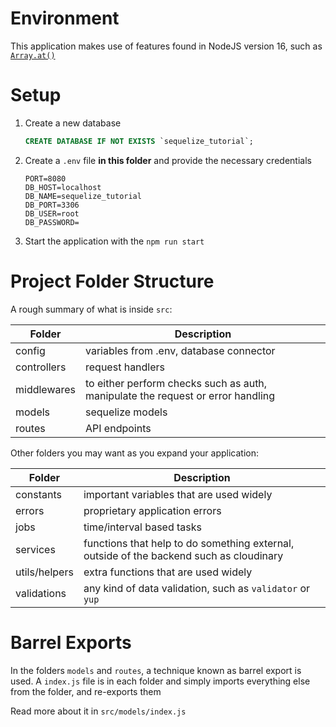 # Environment

This application makes use of features found in NodeJS version 16, such as [`Array.at()`](https://developer.mozilla.org/en-US/docs/Web/JavaScript/Reference/Global_Objects/Array/at)

# Setup

1. Create a new database

    ```sql
    CREATE DATABASE IF NOT EXISTS `sequelize_tutorial`;
    ```

2. Create a `.env` file **in this folder** and provide the necessary credentials

    ```
    PORT=8080
    DB_HOST=localhost
    DB_NAME=sequelize_tutorial
    DB_PORT=3306
    DB_USER=root
    DB_PASSWORD=
    ```

3. Start the application with the `npm run start`

# Project Folder Structure

A rough summary of what is inside `src`:

| Folder | Description |
| ------ | ----------- |
| config | variables from .env, database connector |
| controllers | request handlers |
| middlewares | to either perform checks such as auth, manipulate the request or error handling |
| models | sequelize models |
| routes | API endpoints |

Other folders you may want as you expand your application:

| Folder | Description |
| ------ | ----------- |
| constants | important variables that are used widely |
| errors | proprietary application errors |
| jobs | time/interval based tasks |
| services | functions that help to do something external, outside of the backend such as cloudinary |
| utils/helpers | extra functions that are used widely |
| validations | any kind of data validation, such as `validator` or `yup` |

# Barrel Exports

In the folders `models` and `routes`, a technique known as barrel export is used. A `index.js` file is in each folder and simply imports everything else from the folder, and re-exports them

Read more about it in `src/models/index.js`

